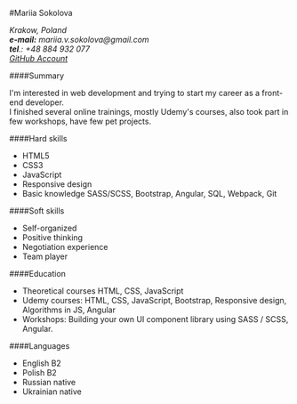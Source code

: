 #Mariia Sokolova
 
_Krakow, Poland_  
_**e-mail:** mariia.v.sokolova@gmail.com_  
_**tel**.: +48 884 932 077_   
_[GitHub Account](https://github.com/MariaSokolova)_


####Summary

I'm interested in web development and trying to start my career as a front-end developer.  
I finished several online trainings, mostly Udemy's courses, also took part in few workshops, have few pet projects.

####Hard skills
- HTML5
- CSS3
- JavaScript
- Responsive design
- Basic knowledge SASS/SCSS, Bootstrap, Angular, SQL, Webpack, Git
  
####Soft skills
- Self-organized
- Positive thinking
- Negotiation experience
- Team player
  
####Education
- Theoretical courses HTML, CSS, JavaScript
- Udemy courses: HTML, CSS, JavaScript, Bootstrap, Responsive design, Algorithms in JS, Angular
- Workshops: Building your own UI component library using SASS / SCSS, Angular.
  
####Languages
- English B2
- Polish B2
- Russian native
- Ukrainian native
